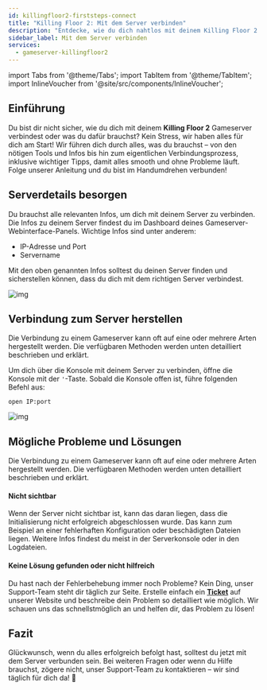 ```yaml
---
id: killingfloor2-firststeps-connect
title: "Killing Floor 2: Mit dem Server verbinden"
description: "Entdecke, wie du dich nahtlos mit deinem Killing Floor 2 Gameserver verbindest und ein reibungsloses Spielerlebnis sicherst → Jetzt mehr erfahren"
sidebar_label: Mit dem Server verbinden
services:
  - gameserver-killingfloor2
---
```


import Tabs from '@theme/Tabs';
import TabItem from '@theme/TabItem';
import InlineVoucher from '@site/src/components/InlineVoucher';


## Einführung
Du bist dir nicht sicher, wie du dich mit deinem **Killing Floor 2** Gameserver verbindest oder was du dafür brauchst? Kein Stress, wir haben alles für dich am Start! Wir führen dich durch alles, was du brauchst – von den nötigen Tools und Infos bis hin zum eigentlichen Verbindungsprozess, inklusive wichtiger Tipps, damit alles smooth und ohne Probleme läuft. Folge unserer Anleitung und du bist im Handumdrehen verbunden!

<InlineVoucher />



## Serverdetails besorgen

Du brauchst alle relevanten Infos, um dich mit deinem Server zu verbinden. Die Infos zu deinem Server findest du im Dashboard deines Gameserver-Webinterface-Panels. Wichtige Infos sind unter anderem:

- IP-Adresse und Port
- Servername

Mit den oben genannten Infos solltest du deinen Server finden und sicherstellen können, dass du dich mit dem richtigen Server verbindest.

![img](https://screensaver01.zap-hosting.com/index.php/s/ijcHQaQWPKDe5XH/preview)

## Verbindung zum Server herstellen

Die Verbindung zu einem Gameserver kann oft auf eine oder mehrere Arten hergestellt werden. Die verfügbaren Methoden werden unten detailliert beschrieben und erklärt.

<Tabs>

<TabItem value="connect_console" label="Konsole (Im Spiel)">

Um dich über die Konsole mit deinem Server zu verbinden, öffne die Konsole mit der `'`-Taste. Sobald die Konsole offen ist, führe folgenden Befehl aus:

```
open IP:port
```

![img](https://screensaver01.zap-hosting.com/index.php/s/YpY9MZbfFePCQcr/preview)

</TabItem>
</Tabs>



## Mögliche Probleme und Lösungen

Die Verbindung zu einem Gameserver kann oft auf eine oder mehrere Arten hergestellt werden. Die verfügbaren Methoden werden unten detailliert beschrieben und erklärt.

#### Nicht sichtbar

Wenn der Server nicht sichtbar ist, kann das daran liegen, dass die Initialisierung nicht erfolgreich abgeschlossen wurde. Das kann zum Beispiel an einer fehlerhaften Konfiguration oder beschädigten Dateien liegen. Weitere Infos findest du meist in der Serverkonsole oder in den Logdateien.



#### Keine Lösung gefunden oder nicht hilfreich

Du hast nach der Fehlerbehebung immer noch Probleme? Kein Ding, unser Support-Team steht dir täglich zur Seite. Erstelle einfach ein **[Ticket](https://zap-hosting.com/en/customer/support/)** auf unserer Website und beschreibe dein Problem so detailliert wie möglich. Wir schauen uns das schnellstmöglich an und helfen dir, das Problem zu lösen!



## Fazit

Glückwunsch, wenn du alles erfolgreich befolgt hast, solltest du jetzt mit dem Server verbunden sein. Bei weiteren Fragen oder wenn du Hilfe brauchst, zögere nicht, unser Support-Team zu kontaktieren – wir sind täglich für dich da! 🙂




<InlineVoucher />